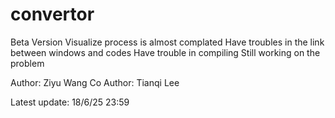 # convertor
Beta Version
Visualize process is almost complated
Have troubles in the link between windows and codes
Have trouble in compiling
Still working on the problem

Author: Ziyu Wang
Co Author: Tianqi Lee

Latest update: 18/6/25 23:59
